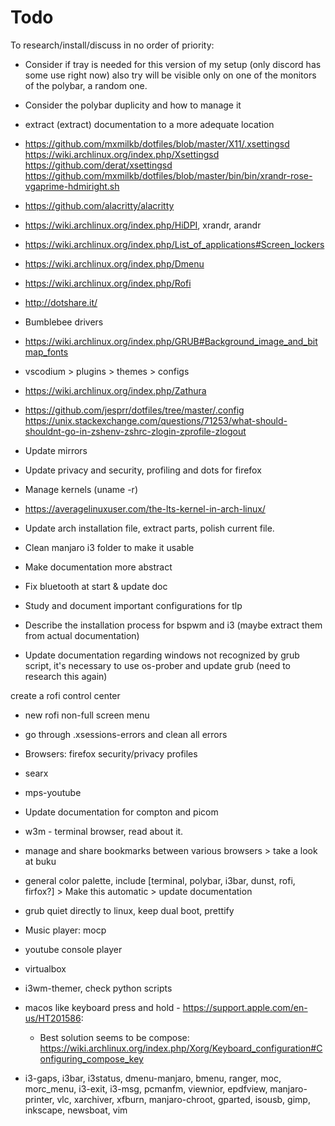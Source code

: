 # Todo 
To research/install/discuss in no order of priority:

- Consider if tray is needed for this version of my setup (only discord has some use right now) also try will be visible only on one of the monitors of the polybar, a random one.

- Consider the polybar duplicity and how to manage it

- extract (extract) documentation to a more adequate location

- https://github.com/mxmilkb/dotfiles/blob/master/X11/.xsettingsd
https://wiki.archlinux.org/index.php/Xsettingsd
https://github.com/derat/xsettingsd
https://github.com/mxmilkb/dotfiles/blob/master/bin/bin/xrandr-rose-vgaprime-hdmiright.sh

- https://github.com/alacritty/alacritty

- https://wiki.archlinux.org/index.php/HiDPI, xrandr, arandr

- https://wiki.archlinux.org/index.php/List_of_applications#Screen_lockers

- https://wiki.archlinux.org/index.php/Dmenu

- https://wiki.archlinux.org/index.php/Rofi

- http://dotshare.it/

- Bumblebee drivers

- https://wiki.archlinux.org/index.php/GRUB#Background_image_and_bitmap_fonts

- vscodium > plugins > themes > configs

- https://wiki.archlinux.org/index.php/Zathura

- https://github.com/jesprr/dotfiles/tree/master/.config
https://unix.stackexchange.com/questions/71253/what-should-shouldnt-go-in-zshenv-zshrc-zlogin-zprofile-zlogout

- Update mirrors

- Update privacy and security, profiling and dots for firefox 

- Manage kernels (uname -r)

- https://averagelinuxuser.com/the-lts-kernel-in-arch-linux/

- Update arch installation file, extract parts, polish current file.

- Clean manjaro i3 folder to make it usable

- Make documentation more abstract

- Fix bluetooth at start & update doc

- Study and document important configurations for tlp

- Describe the installation process for bspwm and i3 (maybe extract them from actual documentation)

- Update documentation regarding windows not recognized by grub script, it's necessary to use os-prober and update grub (need to research this again)

 create a rofi control center

- new rofi non-full screen menu

- go through .xsessions-errors and clean all errors

- Browsers: firefox security/privacy profiles

- searx

- mps-youtube

- Update documentation for compton and picom

- w3m - terminal browser, read about it.

- manage and share bookmarks between various browsers > take a look at buku

- general color palette, include [terminal, polybar, i3bar, dunst, rofi, firfox?] > Make this automatic > update documentation

- grub quiet directly to linux, keep dual boot, prettify

- Music player: mocp

- youtube console player

- virtualbox

- i3wm-themer, check python scripts

- macos like keyboard press and hold - https://support.apple.com/en-us/HT201586:
	* Best solution seems to be compose: https://wiki.archlinux.org/index.php/Xorg/Keyboard_configuration#Configuring_compose_key

- i3-gaps, i3bar, i3status, dmenu-manjaro, bmenu, ranger, moc, morc_menu, i3-exit, i3-msg, pcmanfm, viewnior, epdfview, manjaro-printer, vlc, xarchiver, xfburn, manjaro-chroot, gparted, isousb, gimp, inkscape, newsboat, vim

